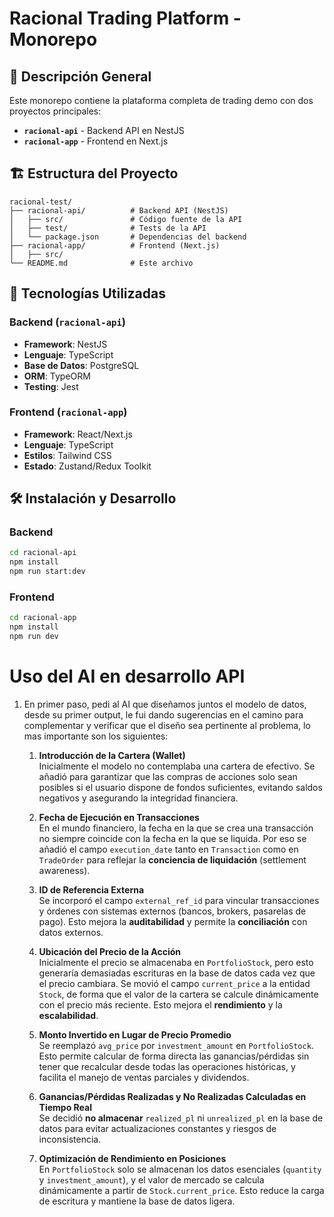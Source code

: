 # Racional Trading Platform - Monorepo

## 📌 Descripción General

Este monorepo contiene la plataforma completa de trading demo con dos proyectos principales:

- **`racional-api`** - Backend API en NestJS
- **`racional-app`** - Frontend en Next.js

## 🏗 Estructura del Proyecto

```
racional-test/
├── racional-api/          # Backend API (NestJS)
│   ├── src/               # Código fuente de la API
│   ├── test/              # Tests de la API
│   └── package.json       # Dependencias del backend
├── racional-app/          # Frontend (Next.js)
│   ├── src/
└── README.md              # Este archivo
```

## 🚀 Tecnologías Utilizadas

### Backend (`racional-api`)

- **Framework**: NestJS
- **Lenguaje**: TypeScript
- **Base de Datos**: PostgreSQL
- **ORM**: TypeORM
- **Testing**: Jest

### Frontend (`racional-app`)

- **Framework**: React/Next.js
- **Lenguaje**: TypeScript
- **Estilos**: Tailwind CSS
- **Estado**: Zustand/Redux Toolkit

## 🛠 Instalación y Desarrollo

### Backend

```bash
cd racional-api
npm install
npm run start:dev
```

### Frontend

```bash
cd racional-app
npm install
npm run dev
```

# Uso del AI en desarrollo API

1. En primer paso, pedi al AI que diseñamos juntos el modelo de datos, desde su primer output, le fui dando sugerencias en el camino para complementar y verificar que el diseño sea pertinente al problema, lo mas importante son los siguientes:

   1. **Introducción de la Cartera (Wallet)**  
      Inicialmente el modelo no contemplaba una cartera de efectivo. Se añadió para garantizar que las compras de acciones solo sean posibles si el usuario dispone de fondos suficientes, evitando saldos negativos y asegurando la integridad financiera.

   2. **Fecha de Ejecución en Transacciones**  
      En el mundo financiero, la fecha en la que se crea una transacción no siempre coincide con la fecha en la que se liquida. Por eso se añadió el campo `execution_date` tanto en `Transaction` como en `TradeOrder` para reflejar la **conciencia de liquidación** (settlement awareness).

   3. **ID de Referencia Externa**  
      Se incorporó el campo `external_ref_id` para vincular transacciones y órdenes con sistemas externos (bancos, brokers, pasarelas de pago). Esto mejora la **auditabilidad** y permite la **conciliación** con datos externos.

   4. **Ubicación del Precio de la Acción**  
      Inicialmente el precio se almacenaba en `PortfolioStock`, pero esto generaría demasiadas escrituras en la base de datos cada vez que el precio cambiara. Se movió el campo `current_price` a la entidad `Stock`, de forma que el valor de la cartera se calcule dinámicamente con el precio más reciente. Esto mejora el **rendimiento** y la **escalabilidad**.

   5. **Monto Invertido en Lugar de Precio Promedio**  
      Se reemplazó `avg_price` por `investment_amount` en `PortfolioStock`. Esto permite calcular de forma directa las ganancias/pérdidas sin tener que recalcular desde todas las operaciones históricas, y facilita el manejo de ventas parciales y dividendos.

   6. **Ganancias/Pérdidas Realizadas y No Realizadas Calculadas en Tiempo Real**  
      Se decidió **no almacenar** `realized_pl` ni `unrealized_pl` en la base de datos para evitar actualizaciones constantes y riesgos de inconsistencia.

   7. **Optimización de Rendimiento en Posiciones**  
      En `PortfolioStock` solo se almacenan los datos esenciales (`quantity` y `investment_amount`), y el valor de mercado se calcula dinámicamente a partir de `Stock.current_price`. Esto reduce la carga de escritura y mantiene la base de datos ligera.
